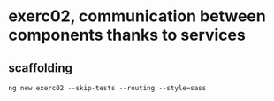 # exerc02, communication between components thanks to services

## scaffolding

```shell
ng new exerc02 --skip-tests --routing --style=sass
```
